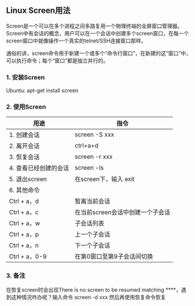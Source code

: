 ##  Linux Screen用法

Screen是一个可以在多个进程之间多路复用一个物理终端的全屏窗口管理器。Screen中有会话的概念，用户可以在一个会话中创建多个screen窗口，在每一个screen窗口中就像操作一个真实的telnet/SSH连接窗口那样。

通俗的讲，screen命令用于新建一个或多个“命令行窗口”，在新建的这“窗口”中，可以执行命令；每个“窗口”都是独立并行的。
### 1. 安装Screen
Ubuntu:         apt-get install screen
### 2. 使用Screen
| 用途|指令|
|--|--|
| 1. 创建会话 | screen -S xxx |
| 2. 离开会话 | ctrl+a+d |
| 3. 恢复会话 | screen -r xxx |
| 4. 查看已经创建的会话 | screen -ls |
| 5. 退出screen | 在screen下，输入 exit |
| 6. 其他命令   
| Ctrl + a，d | 暂离当前会话 |
| Ctrl + a，c | 在当前screen会话中创建一个子会话 |
| Ctrl + a，w | 子会话列表 |
| Ctrl + a，p | 上一个子会话 |
| Ctrl + a，n | 下一个子会话 |
| Ctrl + a，0-9 |在第0窗口至第9子会话间切换|
### 3. 备注
在恢复screen时会出现There is no screen to be resumed matching ****，遇到这种情况咋办呢？输入命令
screen -d xxx
然后再使用恢复命令恢复


